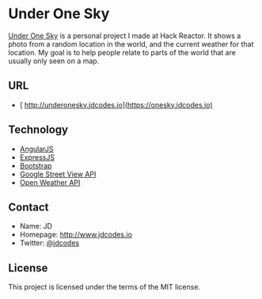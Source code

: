 Under One Sky
======
[Under One Sky](http://underonesky.jdcodes.io) is a personal project I made at Hack Reactor. It shows a photo from a random location in the world, and the current weather for that location. My goal is to help people relate to parts of the world that are usually only seen on a map.

## URL
* [ http://underonesky.jdcodes.io](https://onesky.jdcodes.io)

## Technology
* [AngularJS](https://angularjs.org/)
* [ExpressJS](http://expressjs.com/)
* [Bootstrap](http://getbootstrap.com/)
* [Google Street View API](https://developers.google.com/maps/documentation/streetview/)
* [Open Weather API](http://openweathermap.org/api)

## Contact
* Name: JD
* Homepage: http://www.jdcodes.io
* Twitter: [@jdcodes](https://twitter.com/jdcodes)

## License
This project is licensed under the terms of the MIT license.

